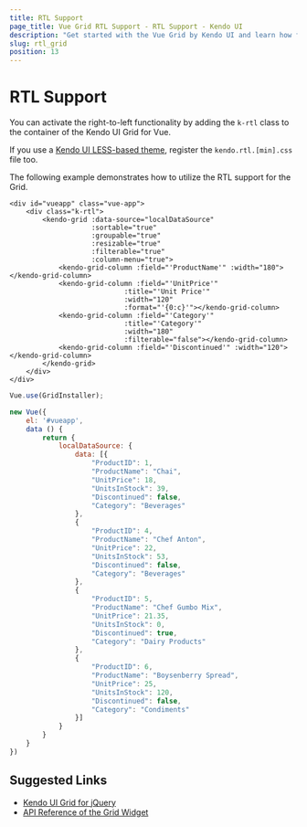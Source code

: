 ```yaml
---
title: RTL Support
page_title: Vue Grid RTL Support - RTL Support - Kendo UI
description: "Get started with the Vue Grid by Kendo UI and learn how force its RTL support."
slug: rtl_grid
position: 13
---
```


# RTL Support

You can activate the right-to-left functionality by adding the `k-rtl` class to the container of the Kendo UI Grid for Vue.

If you use a [Kendo UI LESS-based theme](https://docs.telerik.com/kendo-ui/styles-and-layout/appearance-styling), register the `kendo.rtl.[min].css` file too.

The following example demonstrates how to utilize the RTL support for the Grid.

```html-preview
<div id="vueapp" class="vue-app">
    <div class="k-rtl">
        <kendo-grid :data-source="localDataSource"
                    :sortable="true"
                    :groupable="true"
                    :resizable="true"
                    :filterable="true"
                    :column-menu="true">
            <kendo-grid-column :field="'ProductName'" :width="180"></kendo-grid-column>
            <kendo-grid-column :field="'UnitPrice'"
                            :title="'Unit Price'"
                            :width="120"
                            :format="'{0:c}'"></kendo-grid-column>
            <kendo-grid-column :field="'Category'"
                            :title="'Category'"
                            :width="180"
                            :filterable="false"></kendo-grid-column>
            <kendo-grid-column :field="'Discontinued'" :width="120"></kendo-grid-column>
        </kendo-grid>
    </div>
</div>
```
```js
Vue.use(GridInstaller);

new Vue({
    el: '#vueapp',
    data () {
        return {
            localDataSource: {
                data: [{
                    "ProductID": 1,
                    "ProductName": "Chai",
                    "UnitPrice": 18,
                    "UnitsInStock": 39,
                    "Discontinued": false,
                    "Category": "Beverages"
                },
                {
                    "ProductID": 4,
                    "ProductName": "Chef Anton",
                    "UnitPrice": 22,
                    "UnitsInStock": 53,
                    "Discontinued": false,
                    "Category": "Beverages"
                },
                {
                    "ProductID": 5,
                    "ProductName": "Chef Gumbo Mix",
                    "UnitPrice": 21.35,
                    "UnitsInStock": 0,
                    "Discontinued": true,
                    "Category": "Dairy Products"
                },
                {
                    "ProductID": 6,
                    "ProductName": "Boysenberry Spread",
                    "UnitPrice": 25,
                    "UnitsInStock": 120,
                    "Discontinued": false,
                    "Category": "Condiments"
                }]
            }
        }
    }
})
```

## Suggested Links

* [Kendo UI Grid for jQuery](https://docs.telerik.com/kendo-ui/controls/data-management/grid/overview)
* [API Reference of the Grid Widget](https://docs.telerik.com/kendo-ui/api/javascript/ui/grid)
